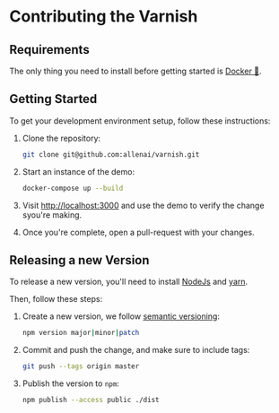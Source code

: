 # Contributing the Varnish

## Requirements

The only thing you need to install before getting started is [Docker 🐳](https://www.docker.com/).

## Getting Started

To get your development environment setup, follow these instructions:

1. Clone the repository:

     ```bash
    git clone git@github.com:allenai/varnish.git
    ```

1. Start an instance of the demo:

   ```bash
   docker-compose up --build
   ```

1. Visit [http://localhost:3000](http://localhost:3000) and use the demo to
   verify the change syou're making.

1. Once you're complete, open a pull-request with your changes.

## Releasing a new Version

To release a new version, you'll need to install [NodeJs](https://nodejs.org/en/)
and [yarn](https://yarnpkg.com/lang/en/).

Then, follow these steps:

1. Create a new version, we follow [semantic versioning](https://semver.org/):

   ```bash
   npm version major|minor|patch
   ```

1. Commit and push the change, and make sure to include tags:

   ```bash
   git push --tags origin master
   ```

1. Publish the version to `npm`:

   ```bash
   npm publish --access public ./dist
   ```
